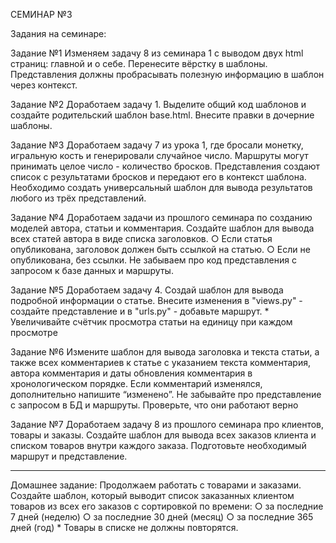 СЕМИНАР №3

Задания на семинаре:

Задание №1
    Изменяем задачу 8 из семинара 1 с выводом двух html страниц: главной и о себе.
    Перенесите вёрстку в шаблоны.
    Представления должны пробрасывать полезную информацию в шаблон через контекст.

Задание №2
    Доработаем задачу 1.
    Выделите общий код шаблонов и создайте родительский шаблон base.html.
    Внесите правки в дочерние шаблоны.

Задание №3
    Доработаем задачу 7 из урока 1, где бросали монетку, игральную кость и генерировали случайное число.
    Маршруты могут принимать целое число - количество бросков.
    Представления создают список с результатами бросков и передают его в контекст шаблона.
    Необходимо создать универсальный шаблон для вывода результатов любого из трёх представлений.

Задание №4
    Доработаем задачи из прошлого семинара по созданию моделей автора, статьи и комментария.
    Создайте шаблон для вывода всех статей автора в виде списка заголовков.
        ○ Если статья опубликована, заголовок должен быть ссылкой на статью.
        ○ Если не опубликована, без ссылки.
    Не забываем про код представления с запросом к базе данных и маршруты.

Задание №5
    Доработаем задачу 4.
    Создай шаблон для вывода подробной информации о статье.
    Внесите изменения в "views.py" - создайте представление и в "urls.py" - добавьте маршрут.
    * Увеличивайте счётчик просмотра статьи на единицу при каждом просмотре

Задание №6
    Измените шаблон для вывода заголовка и текста статьи, а также всех комментариев к статье с указанием текста
    комментария, автора комментария и даты обновления комментария в хронологическом порядке.
    Если комментарий изменялся, дополнительно напишите “изменено”.
    Не забывайте про представление с запросом в БД и маршруты. Проверьте, что они работают верно

Задание №7
    Доработаем задачу 8 из прошлого семинара про клиентов, товары и заказы.
    Создайте шаблон для вывода всех заказов клиента и списком товаров внутри каждого заказа.
    Подготовьте необходимый маршрут и представление.


-----------------------------------------------------------------------------------------------------
Домашнее задание:
    Продолжаем работать с товарами и заказами.
    Создайте шаблон, который выводит список заказанных клиентом товаров из всех его заказов
    с сортировкой по времени:
        ○ за последние 7 дней (неделю)
        ○ за последние 30 дней (месяц)
        ○ за последние 365 дней (год)
    * Товары в списке не должны повторятся.